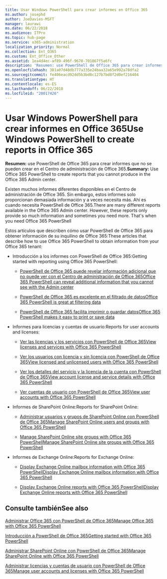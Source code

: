 ```yaml
---
title: Usar Windows PowerShell para crear informes en Office 365
ms.author: josephd
author: JoeDavies-MSFT
manager: laurawi
ms.date: 06/22/2018
ms.audience: ITPro
ms.topic: hub-page
ms.service: o365-administration
localization_priority: Normal
ms.collection: Ent_O365
ms.custom: Ent_Office_Other
ms.assetid: 1ea4d4ec-af89-496f-9678-701867f5a6fc
description: 'Resumen: use PowerShell de Office 365 para crear informes que no se pueden crear en el Centro de administración de Office 365.'
ms.openlocfilehash: 381a07d48db777a335e24baa32a65e992a78dfa2
ms.sourcegitcommit: fe406eacd92dd5b3bd8c127b7bd8f2d0ef216404
ms.translationtype: HT
ms.contentlocale: es-ES
ms.lasthandoff: 06/22/2018
ms.locfileid: "20017426"
---
```

# <a name="use-windows-powershell-to-create-reports-in-office-365"></a><span data-ttu-id="d0411-103">Usar Windows PowerShell para crear informes en Office 365</span><span class="sxs-lookup"><span data-stu-id="d0411-103">Use Windows PowerShell to create reports in Office 365</span></span>

 <span data-ttu-id="d0411-104">**Resumen:** use PowerShell de Office 365 para crear informes que no se pueden crear en el Centro de administración de Office 365.</span><span class="sxs-lookup"><span data-stu-id="d0411-104">**Summary:** Use Office 365 PowerShell to create reports that you cannot produce in the Office 365 Admin center.</span></span>
  
<span data-ttu-id="d0411-p101">Existen muchos informes diferentes disponibles en el Centro de administración de Office 365. Sin embargo, estos informes solo proporcionan demasiada información y a veces necesita más. Ahí es cuando necesita PowerShell de Office 365.</span><span class="sxs-lookup"><span data-stu-id="d0411-p101">There are many different reports available in the Office 365 Admin center. However, these reports only provide so much information and sometimes you need more. That's when you need Office 365 PowerShell</span></span>
  
<span data-ttu-id="d0411-108">Estos artículos que describen cómo usar PowerShell de Office 365 para obtener información de su inquilino de Office 365:</span><span class="sxs-lookup"><span data-stu-id="d0411-108">These articles that describe how to use Office 365 PowerShell to obtain information from your Office 365 tenant:</span></span>
  
- <span data-ttu-id="d0411-109">Introducción a los informes con PowerShell de Office 365:</span><span class="sxs-lookup"><span data-stu-id="d0411-109">Getting started with reporting using Office 365 PowerShell:</span></span>
    
  - [<span data-ttu-id="d0411-110">PowerShell de Office 365 puede revelar información adicional que no puede ver con el Centro de administración de Office 365</span><span class="sxs-lookup"><span data-stu-id="d0411-110">Office 365 PowerShell can reveal additional information that you cannot see with the Admin center</span></span>](https://technet.microsoft.com/library/dn568034.aspx#reveal)
    
  - [<span data-ttu-id="d0411-111">PowerShell de Office 365 es excelente en el filtrado de datos</span><span class="sxs-lookup"><span data-stu-id="d0411-111">Office 365 PowerShell is great at filtering data</span></span>](https://technet.microsoft.com/library/dn568034.aspx#filter)
    
  - [<span data-ttu-id="d0411-112">PowerShell de Office 365 facilita imprimir o guardar datos</span><span class="sxs-lookup"><span data-stu-id="d0411-112">Office 365 PowerShell makes it easy to print or save data</span></span>](https://technet.microsoft.com/library/dn568034.aspx#printsave)
    
- <span data-ttu-id="d0411-113">Informes para licencias y cuentas de usuario:</span><span class="sxs-lookup"><span data-stu-id="d0411-113">Reports for user accounts and licenses:</span></span>
    
  - [<span data-ttu-id="d0411-114">Ver las licencias y los servicios con PowerShell de Office 365</span><span class="sxs-lookup"><span data-stu-id="d0411-114">View licenses and services with Office 365 PowerShell</span></span>](view-licenses-and-services-with-office-365-powershell.md)
    
  - [<span data-ttu-id="d0411-115">Ver los usuarios con licencia y sin licencia con PowerShell de Office 365</span><span class="sxs-lookup"><span data-stu-id="d0411-115">View licensed and unlicensed users with Office 365 PowerShell</span></span>](view-licensed-and-unlicensed-users-with-office-365-powershell.md)
    
  - [<span data-ttu-id="d0411-116">Ver los detalles del servicio y la licencia de la cuenta con PowerShell de Office 365</span><span class="sxs-lookup"><span data-stu-id="d0411-116">View account license and service details with Office 365 PowerShell</span></span>](view-account-license-and-service-details-with-office-365-powershell.md)
    
  - [<span data-ttu-id="d0411-117">Ver cuentas de usuario con PowerShell de Office 365</span><span class="sxs-lookup"><span data-stu-id="d0411-117">View user accounts with Office 365 PowerShell</span></span>](view-user-accounts-with-office-365-powershell.md)
    
- <span data-ttu-id="d0411-118">Informes de SharePoint Online:</span><span class="sxs-lookup"><span data-stu-id="d0411-118">Reports for SharePoint Online:</span></span>
    
  - [<span data-ttu-id="d0411-119">Administrar usuarios y grupos de SharePoint Online con PowerShell de Office 365</span><span class="sxs-lookup"><span data-stu-id="d0411-119">Manage SharePoint Online users and groups with Office 365 PowerShell</span></span>](http://technet.microsoft.com/library/9680af2e-a965-4e62-92ee-da72105c7800.aspx)
    
  - [<span data-ttu-id="d0411-120">Manage SharePoint Online site groups with Office 365 PowerShell</span><span class="sxs-lookup"><span data-stu-id="d0411-120">Manage SharePoint Online site groups with Office 365 PowerShell</span></span>](http://technet.microsoft.com/library/122f4099-c78d-4cce-bab0-4343b04596ae.aspx)
    
- <span data-ttu-id="d0411-121">Informes de Exchange Online:</span><span class="sxs-lookup"><span data-stu-id="d0411-121">Reports for Exchange Online:</span></span>
    
  - [<span data-ttu-id="d0411-122">Display Exchange Online mailbox information with Office 365 PowerShell</span><span class="sxs-lookup"><span data-stu-id="d0411-122">Display Exchange Online mailbox information with Office 365 PowerShell</span></span>](http://technet.microsoft.com/library/13843002-56ca-4b75-81c5-84386522b01b.aspx)
    
  - [<span data-ttu-id="d0411-123">Display Exchange Online reports with Office 365 PowerShell</span><span class="sxs-lookup"><span data-stu-id="d0411-123">Display Exchange Online reports with Office 365 PowerShell</span></span>](http://technet.microsoft.com/library/4873a063-9fc4-4ed9-826a-6e935fef61d4.aspx)
    
## <a name="see-also"></a><span data-ttu-id="d0411-124">Consulte también</span><span class="sxs-lookup"><span data-stu-id="d0411-124">See also</span></span>

#### 

[<span data-ttu-id="d0411-125">Administrar Office 365 con PowerShell de Office 365</span><span class="sxs-lookup"><span data-stu-id="d0411-125">Manage Office 365 with Office 365 PowerShell</span></span>](manage-office-365-with-office-365-powershell.md)
  
[<span data-ttu-id="d0411-126">Introducción a PowerShell de Office 365</span><span class="sxs-lookup"><span data-stu-id="d0411-126">Getting started with Office 365 PowerShell</span></span>](getting-started-with-office-365-powershell.md)
  
[<span data-ttu-id="d0411-127">Administrar SharePoint Online con PowerShell de Office 365</span><span class="sxs-lookup"><span data-stu-id="d0411-127">Manage SharePoint Online with Office 365 PowerShell</span></span>](manage-sharepoint-online-with-office-365-powershell.md)
  
[<span data-ttu-id="d0411-128">Administrar licencias y cuentas de usuario con PowerShell de Office 365</span><span class="sxs-lookup"><span data-stu-id="d0411-128">Manage user accounts and licenses with Office 365 PowerShell</span></span>](manage-user-accounts-and-licenses-with-office-365-powershell.md)
  
